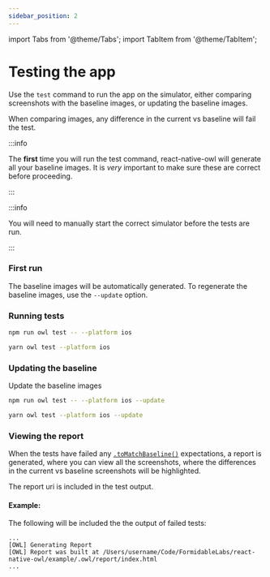 ```yaml
---
sidebar_position: 2
---
```


import Tabs from '@theme/Tabs';
import TabItem from '@theme/TabItem';

# Testing the app

Use the `test` command to run the app on the simulator, either comparing screenshots with the baseline images, or updating the baseline images.

When comparing images, any difference in the current vs baseline will fail the test.

:::info

The **first** time you will run the test command, react-native-owl will generate all your baseline images. It is _very_ important to make sure these are correct before proceeding.

:::

:::info

You will need to manually start the correct simulator before the tests are run.

:::

### First run

The baseline images will be automatically generated. To regenerate the baseline images, use the `--update` option.

### Running tests


<Tabs  groupId="npm2yarn">
  <TabItem value="npm" label="npm">

```bash
npm run owl test -- --platform ios
```

  </TabItem>
  <TabItem value="yarn" label="Yarn">

```bash
yarn owl test --platform ios
```

  </TabItem>
</Tabs>



### Updating the baseline

Update the baseline images

<Tabs  groupId="npm2yarn">
  <TabItem value="npm" label="npm">

```bash
npm run owl test -- --platform ios --update
```

  </TabItem>
  <TabItem value="yarn" label="Yarn">

```bash
yarn owl test --platform ios --update
```

  </TabItem>
</Tabs>

### Viewing the report

When the tests have failed any [`.toMatchBaseline()`](/docs/api/matchers) expectations, a report is generated, where you can view all the screenshots, where the differences in the current vs baseline screenshots will be highlighted.

The report uri is included in the test output.

#### Example:

The following will be included the the output of failed tests:

```
...
[OWL] Generating Report
[OWL] Report was built at /Users/username/Code/FormidableLabs/react-native-owl/example/.owl/report/index.html
...
```